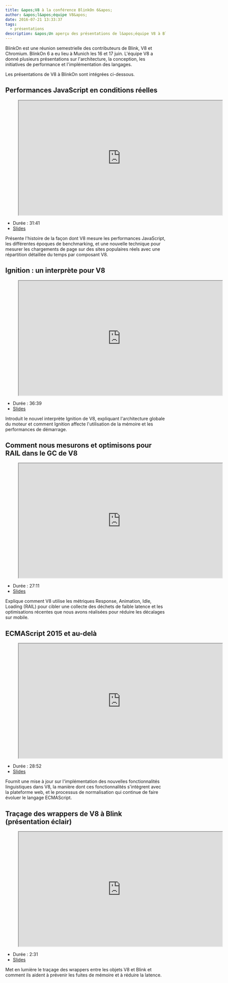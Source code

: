 ```yaml
---
title: &apos;V8 à la conférence BlinkOn 6&apos;
author: &apos;l&apos;équipe V8&apos;
date: 2016-07-21 13:33:37
tags:
  - présentations
description: &apos;Un aperçu des présentations de l&apos;équipe V8 à BlinkOn 6.&apos;
---
```

BlinkOn est une réunion semestrielle des contributeurs de Blink, V8 et Chromium. BlinkOn 6 a eu lieu à Munich les 16 et 17 juin. L&apos;équipe V8 a donné plusieurs présentations sur l&apos;architecture, la conception, les initiatives de performance et l&apos;implémentation des langages.

<!--truncate-->
Les présentations de V8 à BlinkOn sont intégrées ci-dessous.

## Performances JavaScript en conditions réelles

<figure>
  <div class="video video-16:9">
    <iframe src="https://www.youtube.com/embed/xCx4uC7mn6Y" width="640" height="360" loading="lazy"></iframe>
  </div>
</figure>

- Durée : 31:41
- [Slides](https://docs.google.com/presentation/d/14WZkWbkvtmZDEIBYP5H1GrbC9H-W3nJSg3nvpHwfG5U/edit)

Présente l&apos;histoire de la façon dont V8 mesure les performances JavaScript, les différentes époques de benchmarking, et une nouvelle technique pour mesurer les chargements de page sur des sites populaires réels avec une répartition détaillée du temps par composant V8.

## Ignition : un interprète pour V8

<figure>
  <div class="video video-16:9">
    <iframe src="https://www.youtube.com/embed/r5OWCtuKiAk" width="640" height="360" loading="lazy"></iframe>
  </div>
</figure>

- Durée : 36:39
- [Slides](https://docs.google.com/presentation/d/1OqjVqRhtwlKeKfvMdX6HaCIu9wpZsrzqpIVIwQSuiXQ/edit)

Introduit le nouvel interprète Ignition de V8, expliquant l&apos;architecture globale du moteur et comment Ignition affecte l&apos;utilisation de la mémoire et les performances de démarrage.

## Comment nous mesurons et optimisons pour RAIL dans le GC de V8

<figure>
  <div class="video video-16:9">
    <iframe src="https://www.youtube.com/embed/VITAyGT-CJI" width="640" height="360" loading="lazy"></iframe>
  </div>
</figure>

- Durée : 27:11
- [Slides](https://docs.google.com/presentation/d/15EQ603eZWAnrf4i6QjPP7S3KF3NaL3aAaKhNUEatVzY/edit)

Explique comment V8 utilise les métriques Response, Animation, Idle, Loading (RAIL) pour cibler une collecte des déchets de faible latence et les optimisations récentes que nous avons réalisées pour réduire les décalages sur mobile.

## ECMAScript 2015 et au-delà

<figure>
  <div class="video video-16:9">
    <iframe src="https://www.youtube.com/embed/KrGOzEwqRDA" width="640" height="360" loading="lazy"></iframe>
  </div>
</figure>

- Durée : 28:52
- [Slides](https://docs.google.com/presentation/d/1o1wld5z0BM8RTqXASGYD3Rvov8PzrxySghmrGTYTgw0/edit)

Fournit une mise à jour sur l&apos;implémentation des nouvelles fonctionnalités linguistiques dans V8, la manière dont ces fonctionnalités s&apos;intègrent avec la plateforme web, et le processus de normalisation qui continue de faire évoluer le langage ECMAScript.

## Traçage des wrappers de V8 à Blink (présentation éclair)

<figure>
  <div class="video video-16:9">
    <iframe src="https://www.youtube.com/embed/PMDRfYw4UYQ?start=3204" width="640" height="360" loading="lazy"></iframe>
  </div>
</figure>

- Durée : 2:31
- [Slides](https://docs.google.com/presentation/d/1I6leiRm0ysSTqy7QWh33Gfp7_y4ngygyM2tDAqdF0fI/edit)

Met en lumière le traçage des wrappers entre les objets V8 et Blink et comment ils aident à prévenir les fuites de mémoire et à réduire la latence.

